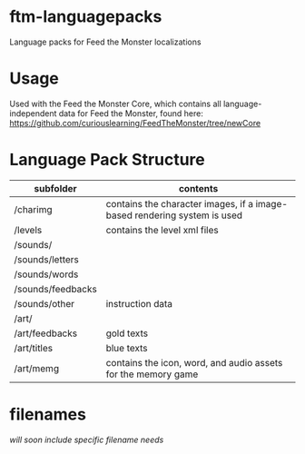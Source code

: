 # ftm-languagepacks
Language packs for Feed the Monster localizations

# Usage
Used with the Feed the Monster Core, which contains all language-independent data for Feed the Monster, found here: https://github.com/curiouslearning/FeedTheMonster/tree/newCore

# Language Pack Structure
subfolder | contents
--------- | --------
/charimg | contains the character images, if a image-based rendering system is used
/levels | contains the level xml files
/sounds/ |
/sounds/letters |
/sounds/words |
/sounds/feedbacks |
/sounds/other | instruction data
/art/ |
/art/feedbacks |  gold texts
/art/titles |  blue texts
/art/memg | contains the icon, word, and audio assets for the memory game

# filenames
*will soon include specific filename needs*
